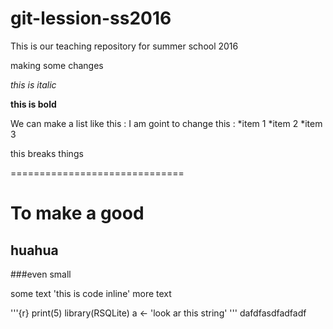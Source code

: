 # git-lession-ss2016
This is our teaching repository for summer school 2016

making some changes

*this is italic*

**this is bold**

We can make a list like this :
I am goint to change this :
*item 1
*item 2
*item 3


this breaks things

==============================

# To make a good
## huahua
###even small



some text 'this is code inline' more text

'''{r}
print(5)
library(RSQLite)
a <- 'look ar this string'
'''
dafdfasdfadfadf










